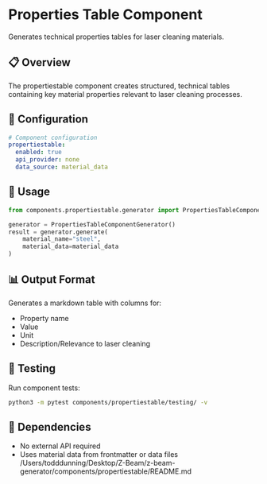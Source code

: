 # Properties Table Component

Generates technical properties tables for laser cleaning materials.

## 📋 Overview

The propertiestable component creates structured, technical tables containing key material properties relevant to laser cleaning processes.

## 🔧 Configuration

```yaml
# Component configuration
propertiestable:
  enabled: true
  api_provider: none
  data_source: material_data
```

## 📝 Usage

```python
from components.propertiestable.generator import PropertiesTableComponentGenerator

generator = PropertiesTableComponentGenerator()
result = generator.generate(
    material_name="steel",
    material_data=material_data
)
```

## 📊 Output Format

Generates a markdown table with columns for:
- Property name
- Value
- Unit
- Description/Relevance to laser cleaning

## 🧪 Testing

Run component tests:
```bash
python3 -m pytest components/propertiestable/testing/ -v
```

## 🔗 Dependencies

- No external API required
- Uses material data from frontmatter or data files</content>
<parameter name="filePath">/Users/todddunning/Desktop/Z-Beam/z-beam-generator/components/propertiestable/README.md

